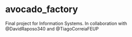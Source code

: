 # avocado_factory
Final project for Information Systems. In collaboration with @DavidRaposo340 and @TiagoCorreiaFEUP
